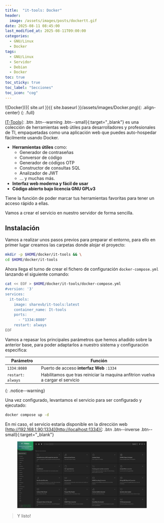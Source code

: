 ```yaml
---
title:  "it-tools: Docker"
header:
  image: /assets/images/posts/dockertt.gif
date: 2025-08-11 08:45:00
last_modified_at: 2025-08-11T09:00:00
categories:
  - GNU/Linux
  - Docker
tags:
  - GNU/Linux
  - Servidor
  - Debian
  - Docker
toc: true
toc_sticky: true
toc_label: "Secciones"
toc_icon: "cog"
---
```


![Docker]({{ site.url }}{{ site.baseurl }}/assets/images/Docker.png){: .align-center}
{: .full}

[IT-Tools](https://github.com/sharevb/it-tools/){: .btn .btn--warning .btn--small}{:target="_blank"} es una colección de herramientas web útiles para desarrolladores y profesionales de TI, empaquetadas como una aplicación web que puedes auto-hospedar fácilmente usando Docker.

 - **Herramientas útiles** como:
   - Generador de contraseñas
   - Conversor de código
   - Generador de códigos OTP
   - Constructor de consultas SQL
   - Analizador de JWT
   - ... y muchas más.
 - **Interfaz web moderna y fácil de usar**
 - **Código abierto bajo licencia GNU GPLv3**

Tiene la función de poder marcar tus herramientas favoritas para tener un acceso rápido a ellas.

Vamos a crear el servicio en nuestro servidor de forma sencilla.

## Instalación

Vamos a realizar unos pasos previos para preparar el entorno, para ello en primer lugar creamos las carpetas donde alojar el proyecto:

```bash
mkdir -p $HOME/docker/it-tools && \
cd $HOME/docker/it-tools
```

Ahora llega el turno de crear el fichero de configuración `docker-compose.yml` lanzando el siguiente comando:

```bash
cat << EOF > $HOME/docker/it-tools/docker-compose.yml
#version: '3'
services:
  it-tools:
    image: sharevb/it-tools:latest
    container_name: It-tools
    ports:
      - "1334:8080"
    restart: always
EOF
```

Vamos a repasar los principales parámetros que hemos añadido sobre la anterior base, para poder adaptarlos a nuestro sistema y configuración especifica:

| Parámetro | Función |
| ------ | ------ |
| `1334:8080` | Puerto de acceso **interfaz Web** `:1334` |
| `restart: always` | Habilitamos que tras reiniciar la maquina anfitrion vuelva a cargar el servicio |
{: .notice--warning}

Una vez configurado, levantamos el servicio para ser configurado y ejecutado:

```bash
docker compose up -d
```

En mi caso, el servicio estaría disponible en la dirección web [http://192.168.1.90:1334](http://localhost:1334){: .btn .btn--inverse .btn--small}{:target="_blank"}

<figure>
    <a href="/assets/images/posts/ittools.jpg"><img src="/assets/images/posts/ittools.jpg"></a>
</figure>

> Y listo!
